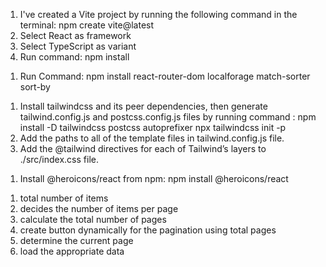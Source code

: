 <!-- Vite React TypeScript Project -->

1. I've created a Vite project by running the following command in the terminal:
   npm create vite@latest
2. Select React as framework
3. Select TypeScript as variant
4. Run command:
   npm install

<!-- React Router installation -->

1. Run Command:
   npm install react-router-dom localforage match-sorter sort-by

<!-- Tailwind CSS Installation -->

1. Install tailwindcss and its peer dependencies, then generate tailwind.config.js and postcss.config.js files by running command :
   npm install -D tailwindcss postcss autoprefixer
   npx tailwindcss init -p
2. Add the paths to all of the template files in tailwind.config.js file.
3. Add the @tailwind directives for each of Tailwind’s layers to ./src/index.css file.

<!-- Heroicons Addition for Icons -->

1. Install @heroicons/react from npm:
   npm install @heroicons/react

<!-- pagination -->

1. total number of items
2. decides the number of items per page
3. calculate the total number of pages
4. create button dynamically for the pagination using total pages
5. determine the current page
6. load the appropriate data
